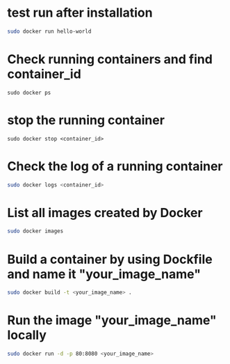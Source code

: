 # test run after installation
```bash
sudo docker run hello-world
```

# Check running containers and find container_id
```shell
sudo docker ps
```

# stop the running container
```shell
sudo docker stop <container_id>
```

# Check the log of a running container
```bash
sudo docker logs <container_id>
```

# List all images created by Docker
```bash
sudo docker images
```

# Build a container by using Dockfile and name it "your_image_name"
```bash
sudo docker build -t <your_image_name> .
```

# Run the image "your_image_name" locally
```bash
sudo docker run -d -p 80:8080 <your_image_name>
```
